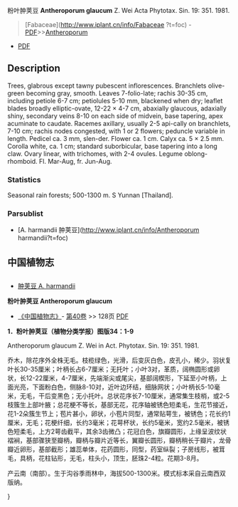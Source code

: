 粉叶肿荚豆 **Antheroporum glaucum** Z. Wei Acta Phytotax. Sin. 19: 351. 1981.

> [Fabaceae](http://www.iplant.cn/info/Fabaceae ?t=foc) - [PDF](http://iplant.cn/foc/pdf/Fabaceae.pdf)>>[Antheroporum](http://www.iplant.cn/info/Antheroporum?t=foc)

 - [PDF](http://www.iplant.cn/foc/pdf/Antheroporum.pdf)

## Description

Trees, glabrous except tawny pubescent inflorescences. Branchlets olive-green becoming gray, smooth. Leaves 7-folio-late; rachis 30-35 cm, including petiole 6-7 cm; petiolules 5-10 mm, blackened when dry; leaflet blades broadly elliptic-ovate, 12-22 × 4-7 cm, abaxially glaucous, adaxially shiny, secondary veins 8-10 on each side of midvein, base tapering, apex acuminate to caudate. Racemes axillary, usually 2-5 api-cally on branchlets, 7-10 cm; rachis nodes congested, with 1 or 2 flowers; peduncle variable in length. Pedicel ca. 3 mm, slen-der. Flower ca. 1 cm. Calyx ca. 5 × 2.5 mm. Corolla white, ca. 1 cm; standard suborbicular, base tapering into a long claw. Ovary linear, with trichomes, with 2-4 ovules. Legume oblong-rhomboid. Fl. Mar-Aug, fr. Jun-Aug.

### Statistics
Seasonal rain forests; 500-1300 m. S Yunnan [Thailand].

### Parsublist

* [A.  harmandii  肿荚豆](http://www.iplant.cn/info/Antheroporum harmandii?t=foc)

## 中国植物志

## 
* [肿荚豆  A.  harmandii](Antheroporum-harmandii-肿荚豆.md)

**粉叶肿荚豆 Antheroporum glaucum**

* [《中国植物志》](http://www.iplant.cn/frps)- [第40卷](http://www.iplant.cn/frps/vol/40) >> 128页 [PDF](http://www.iplant.cn/frps/pdf/40/128.PDF)

**1．粉叶肿荚豆（植物分类学报）图版34：1-9**

Antheroporum glaucum Z. Wei in Act. Phytotax. Sin. 19: 351. 1981.

乔木，除花序外全株无毛。枝榄绿色，光滑，后变灰白色，皮孔小，稀少。羽状复叶长30-35厘米；叶柄长占6-7厘米；无托叶；小叶3对，革质，阔椭圆形或卵状，长12-22厘米，4-7厘米，先端渐尖或尾尖，基部阔楔形，下延至小叶柄，上面光亮，下面粉白色，侧脉8-10对，近叶边环结，细脉网状；小叶柄长5-10毫米，无毛，干后变黑色；无小托叶。总状花序长7-10厘米，通常集生枝梢，或2-5枝簇生上部叶腋；总花梗不等长，基部无花，花序轴被锈色短柔毛，生花节接近，花1-2朵簇生节上；苞片甚小，卵状，小苞片同型，通常贴萼生，被锈色；花长约1厘米，无毛；花梗纤细，长约3毫米；花萼杯状，长约5毫米，宽约2.5毫米，被锈色短柔毛，上方2萼齿截平，其余3齿微凸；花冠白色，旗瓣圆形，上缘呈波纹状褶裥，基部骤狭至瓣柄，瓣柄与瓣片近等长，翼瓣长圆形，瓣柄稍长于瓣片，龙骨瓣近卵形，基部截形；雄蕊单体，花药圆形，同型，药室纵裂；子房线形，被茸毛，具柄，花柱钻形，无毛，柱头小，顶生，胚珠2-4粒。花期3-8月。

产云南（南部）。生于沟谷季雨林中，海拔500-1300米。模式标本采自云南西双版纳。

}